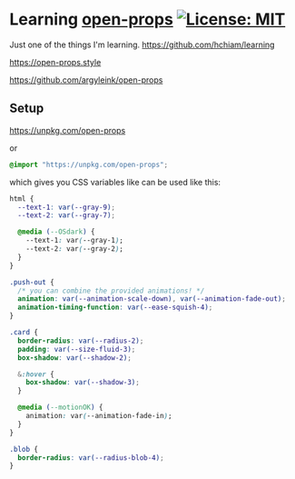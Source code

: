 # Learning [open-props](https://github.com/argyleink/open-props) [![License: MIT](https://img.shields.io/badge/License-MIT-yellow.svg?style=for-the-badge)](https://github.com/hchiam/learning-template/blob/main/LICENSE)

Just one of the things I'm learning. https://github.com/hchiam/learning

https://open-props.style

https://github.com/argyleink/open-props

## Setup

https://unpkg.com/open-props

or

```css
@import "https://unpkg.com/open-props";
```

which gives you CSS variables like can be used like this:

```css
html {
  --text-1: var(--gray-9);
  --text-2: var(--gray-7);

  @media (--OSdark) {
    --text-1: var(--gray-1);
    --text-2: var(--gray-2);
  }
}

.push-out {
  /* you can combine the provided animations! */
  animation: var(--animation-scale-down), var(--animation-fade-out);
  animation-timing-function: var(--ease-squish-4);
}

.card {
  border-radius: var(--radius-2);
  padding: var(--size-fluid-3);
  box-shadow: var(--shadow-2);

  &:hover {
    box-shadow: var(--shadow-3);
  }

  @media (--motionOK) {
    animation: var(--animation-fade-in);
  }
}

.blob {
  border-radius: var(--radius-blob-4);
}
```

